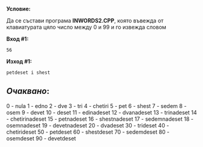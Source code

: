 **Условие:**

Да се състави програма **INWORDS2.CPP**, която въвежда от клавиатурата цяло число между 0 и 99 и го извежда словом

**Вход #1:**

	56

**Изход #1:**

	petdeset i shest

_Очаквано_:
---------

0 - nula
1 - edno
2 - dve
3 - tri
4 - chetiri
5 - pet
6 - shest
7 - sedem
8 - osem
9 - devet
10 - deset
11 - edinadeset
12 - dvanadeset
13 - trinadeset
14 - chetirinadeset
15 - petnadeset
16 - shestnadeset
17 - sedemnadeset
18 - osemnadeset
19 - devetnadeset
20 - dvadeset
30 - trideset
40 - chetirideset
50 - petdeset
60 - shestdeset
70 - sedemdeset
80 - osemdeset
90 - devetdeset
